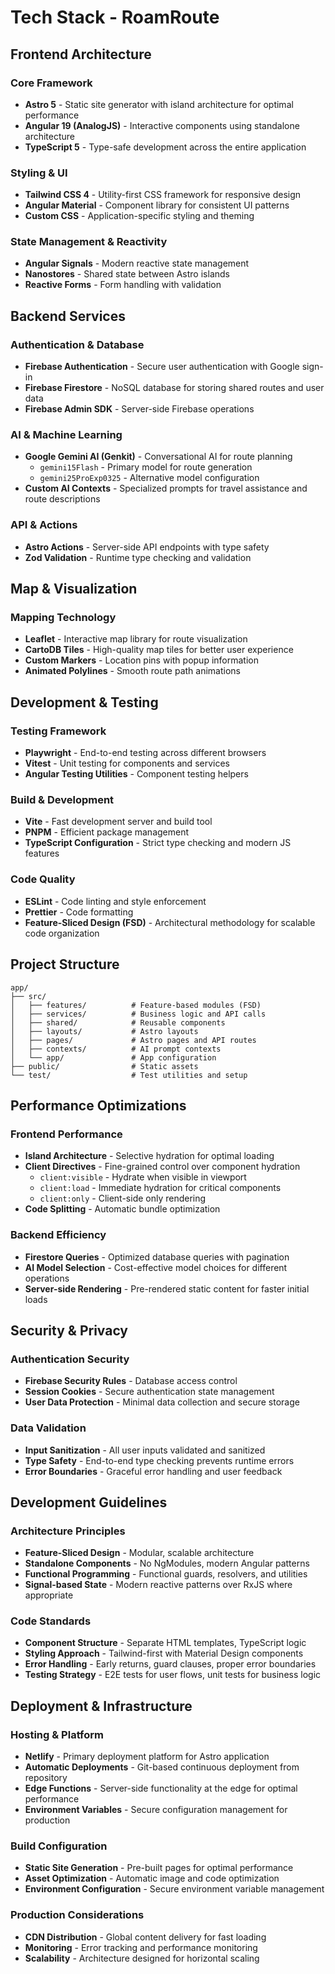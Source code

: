 # Tech Stack - RoamRoute

## Frontend Architecture

### Core Framework
- **Astro 5** - Static site generator with island architecture for optimal performance
- **Angular 19 (AnalogJS)** - Interactive components using standalone architecture
- **TypeScript 5** - Type-safe development across the entire application

### Styling & UI
- **Tailwind CSS 4** - Utility-first CSS framework for responsive design
- **Angular Material** - Component library for consistent UI patterns
- **Custom CSS** - Application-specific styling and theming

### State Management & Reactivity
- **Angular Signals** - Modern reactive state management
- **Nanostores** - Shared state between Astro islands
- **Reactive Forms** - Form handling with validation

## Backend Services

### Authentication & Database
- **Firebase Authentication** - Secure user authentication with Google sign-in
- **Firebase Firestore** - NoSQL database for storing shared routes and user data
- **Firebase Admin SDK** - Server-side Firebase operations

### AI & Machine Learning
- **Google Gemini AI (Genkit)** - Conversational AI for route planning
  - `gemini15Flash` - Primary model for route generation
  - `gemini25ProExp0325` - Alternative model configuration
- **Custom AI Contexts** - Specialized prompts for travel assistance and route descriptions

### API & Actions
- **Astro Actions** - Server-side API endpoints with type safety
- **Zod Validation** - Runtime type checking and validation

## Map & Visualization

### Mapping Technology
- **Leaflet** - Interactive map library for route visualization
- **CartoDB Tiles** - High-quality map tiles for better user experience
- **Custom Markers** - Location pins with popup information
- **Animated Polylines** - Smooth route path animations

## Development & Testing

### Testing Framework
- **Playwright** - End-to-end testing across different browsers
- **Vitest** - Unit testing for components and services
- **Angular Testing Utilities** - Component testing helpers

### Build & Development
- **Vite** - Fast development server and build tool
- **PNPM** - Efficient package management
- **TypeScript Configuration** - Strict type checking and modern JS features

### Code Quality
- **ESLint** - Code linting and style enforcement
- **Prettier** - Code formatting
- **Feature-Sliced Design (FSD)** - Architectural methodology for scalable code organization

## Project Structure

```
app/
├── src/
│   ├── features/          # Feature-based modules (FSD)
│   ├── services/          # Business logic and API calls
│   ├── shared/            # Reusable components
│   ├── layouts/           # Astro layouts
│   ├── pages/             # Astro pages and API routes
│   ├── contexts/          # AI prompt contexts
│   └── app/               # App configuration
├── public/                # Static assets
└── test/                  # Test utilities and setup
```

## Performance Optimizations

### Frontend Performance
- **Island Architecture** - Selective hydration for optimal loading
- **Client Directives** - Fine-grained control over component hydration
  - `client:visible` - Hydrate when visible in viewport
  - `client:load` - Immediate hydration for critical components
  - `client:only` - Client-side only rendering
- **Code Splitting** - Automatic bundle optimization

### Backend Efficiency
- **Firestore Queries** - Optimized database queries with pagination
- **AI Model Selection** - Cost-effective model choices for different operations
- **Server-side Rendering** - Pre-rendered static content for faster initial loads

## Security & Privacy

### Authentication Security
- **Firebase Security Rules** - Database access control
- **Session Cookies** - Secure authentication state management
- **User Data Protection** - Minimal data collection and secure storage

### Data Validation
- **Input Sanitization** - All user inputs validated and sanitized
- **Type Safety** - End-to-end type checking prevents runtime errors
- **Error Boundaries** - Graceful error handling and user feedback

## Development Guidelines

### Architecture Principles
- **Feature-Sliced Design** - Modular, scalable architecture
- **Standalone Components** - No NgModules, modern Angular patterns
- **Functional Programming** - Functional guards, resolvers, and utilities
- **Signal-based State** - Modern reactive patterns over RxJS where appropriate

### Code Standards
- **Component Structure** - Separate HTML templates, TypeScript logic
- **Styling Approach** - Tailwind-first with Material Design components
- **Error Handling** - Early returns, guard clauses, proper error boundaries
- **Testing Strategy** - E2E tests for user flows, unit tests for business logic

## Deployment & Infrastructure

### Hosting & Platform
- **Netlify** - Primary deployment platform for Astro application
- **Automatic Deployments** - Git-based continuous deployment from repository
- **Edge Functions** - Server-side functionality at the edge for optimal performance
- **Environment Variables** - Secure configuration management for production

### Build Configuration
- **Static Site Generation** - Pre-built pages for optimal performance
- **Asset Optimization** - Automatic image and code optimization
- **Environment Configuration** - Secure environment variable management

### Production Considerations
- **CDN Distribution** - Global content delivery for fast loading
- **Monitoring** - Error tracking and performance monitoring
- **Scalability** - Architecture designed for horizontal scaling
